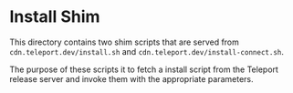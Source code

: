 # Install Shim

This directory contains two shim scripts that are served from `cdn.teleport.dev/install.sh` and `cdn.teleport.dev/install-connect.sh`.

The purpose of these scripts it to fetch a install script from the Teleport release server and invoke them with the appropriate parameters.